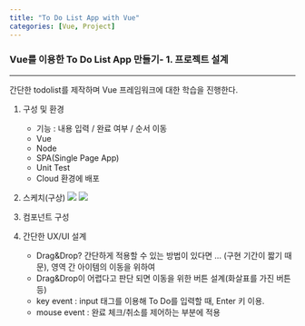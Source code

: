 ```yaml
---
title: "To Do List App with Vue"
categories: [Vue, Project]
---
```


### Vue를 이용한 To Do List App 만들기- 1. 프로젝트 설계

---

간단한 todolist를 제작하며 Vue 프레임워크에 대한 학습을 진행한다.

1. 구성 및 환경

   - 기능 : 내용 입력 / 완료 여부 / 순서 이동
   - Vue
   - Node
   - SPA(Single Page App)
   - Unit Test
   - Cloud 환경에 배포

2. 스케치(구상)
   <img src="https://gyofeel.github.io/assets/_images/To_Do_List_App_with_Vue/01.jpeg"/>
   <img src="https://gyofeel.github.io/assets/_images/To_Do_List_App_with_Vue/02.jpeg"/>

3. 컴포넌트 구성

4. 간단한 UX/UI 설계
   - Drag&Drop? 간단하게 적용할 수 있는 방법이 있다면 ... (구현 기간이 짧기 때문), 영역 간 아이템의 이동을 위하여
   - Drag&Drop이 어렵다고 판단 되면 이동을 위한 버튼 설계(화살표를 가진 버튼 등)
   - key event : input 태그를 이용해 To Do를 입력할 때, Enter 키 이용.
   - mouse event : 완료 체크/취소를 제어하는 부분에 적용
